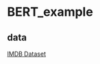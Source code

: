 # BERT_example

## data

[IMDB Dataset](https://www.kaggle.com/lakshmi25npathi/imdb-dataset-of-50k-movie-reviews?select=IMDB+Dataset.csv)